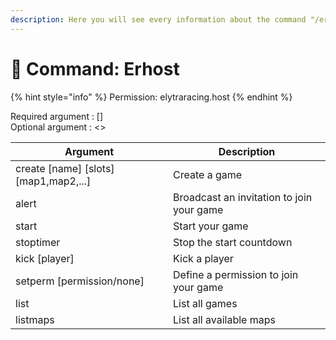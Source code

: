 ```yaml
---
description: Here you will see every information about the command "/erhost"
---
```


# 📓 Command: Erhost

{% hint style="info" %}
Permission: elytraracing.host
{% endhint %}

Required argument : \[]\
Optional argument : <>

| Argument                                 | Description                               |
| ---------------------------------------- | ----------------------------------------- |
| create \[name] \[slots] \[map1,map2,...] | Create a game                             |
| alert                                    | Broadcast an invitation to join your game |
| start                                    | Start your game                           |
| stoptimer                                | Stop the start countdown                  |
| kick \[player]                           | Kick a player                             |
| setperm \[permission/none]               | Define a permission to join your game     |
| list                                     | List all games                            |
| listmaps                                 | List all available maps                   |
